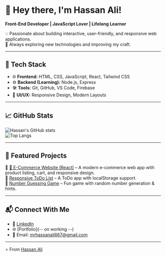 # 👋 Hey there, I'm Hassan Ali!  

 **Front-End Developer | JavaScript Lover | Lifelong Learner**  

💡 Passionate about building interactive, user-friendly, and responsive web applications.  
🎯 Always exploring new technologies and improving my craft.  

---

## 🔧 Tech Stack  

- 🌐 **Frontend:** HTML, CSS, JavaScript, React, Tailwind CSS  
- ⚙️ **Backend (Learning):** Node.js, Express  
- 🛠️ **Tools:** Git, GitHub, VS Code, Firebase  
- 🎨 **UI/UX:** Responsive Design, Modern Layouts  

---

## 📈 GitHub Stats  

![Hassan's GitHub stats](https://github-readme-stats.vercel.app/api?username=Hassanali-mern&show_icons=true&theme=radical)  
![Top Langs](https://github-readme-stats.vercel.app/api/top-langs/?username=Hassanali-mern&layout=compact&theme=radical)  

---

## 🌟 Featured Projects  

🔹 [🛒 E-Commerce Website (React)](https://github.com/Hassanali-mern/E-commerce) – A modern e-commerce web app with product listing, cart, and responsive design.  
🔹 [Responsive ToDo List](https://github.com/Hassanali-mern/Todo-List) – A ToDo app with localStorage support.  
🔹 [Number Guessing Game](https://github.com/Hassanali-mern/Number-Guesing-Game) – Fun game with random number generation & hints.  

---

## 📬 Connect With Me  

- 💼 [LinkedIn](www.linkedin.com/in/hassan-ali-abb517386)  
- 🌐 [Portfolio](-- on working --)  
- 📧 Email: mrhassanali667@gmail.com  

---

⭐️ From [Hassan Ali](https://github.com/Hassanali-mern)
